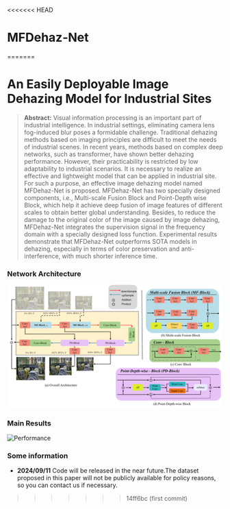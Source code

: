 <<<<<<< HEAD
# MFDehaz-Net
=======
# An Easily Deployable Image Dehazing Model for Industrial Sites

> **Abstract:** 
Visual information processing is an important part of industrial intelligence. In industrial settings, eliminating camera lens fog-induced blur poses a formidable challenge. Traditional dehazing methods based on imaging principles are difficult to meet the needs of industrial scenes. In recent years, methods based on complex deep networks, such as transformer, have shown better dehazing performance. However, their practicability is restricted by low adaptability to industrial scenarios. It is necessary to realize an effective and lightweight model that can be applied in industrial site. 
For such a purpose, an effective image dehazing model named MFDehaz-Net is proposed. MFDehaz-Net has two specially designed components, i.e., Multi-scale Fusion Block and Point-Depth wise Block, which help it achieve deep fusion of image features of different scales to obtain better global understanding. Besides, to reduce the damage to the original color of the image caused by image dehazing, MFDehaz-Net integrates the supervision signal in the frequency domain with a specially designed loss function. Experimental results demonstrate that MFDehaz-Net outperforms SOTA models in dehazing, especially in terms of color preservation and anti-interference, with much shorter inference time.

### Network Architecture

![Architecture](figs/arch.png)

### Main Results

![Performance](figs/results.png)

### Some information

- **2024/09/11** Code will be released in the near future.The dataset proposed in this paper will not be publicly available for policy reasons, so you can contact us if necessary.



>>>>>>> 14ff6bc (first commit)
